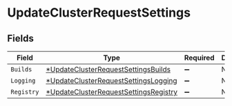 # UpdateClusterRequestSettings


## Fields

| Field                                                                                                | Type                                                                                                 | Required                                                                                             | Description                                                                                          |
| ---------------------------------------------------------------------------------------------------- | ---------------------------------------------------------------------------------------------------- | ---------------------------------------------------------------------------------------------------- | ---------------------------------------------------------------------------------------------------- |
| `Builds`                                                                                             | [*UpdateClusterRequestSettingsBuilds](../../models/shared/updateclusterrequestsettingsbuilds.md)     | :heavy_minus_sign:                                                                                   | N/A                                                                                                  |
| `Logging`                                                                                            | [*UpdateClusterRequestSettingsLogging](../../models/shared/updateclusterrequestsettingslogging.md)   | :heavy_minus_sign:                                                                                   | N/A                                                                                                  |
| `Registry`                                                                                           | [*UpdateClusterRequestSettingsRegistry](../../models/shared/updateclusterrequestsettingsregistry.md) | :heavy_minus_sign:                                                                                   | N/A                                                                                                  |